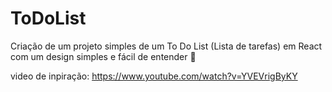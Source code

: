 # ToDoList
Criação de um projeto simples de um To Do List (Lista de tarefas) em React com um design simples e fácil de entender 🙂

video de inpiração: https://www.youtube.com/watch?v=YVEVrigByKY

